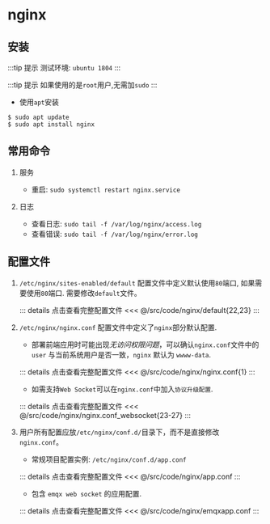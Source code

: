 # nginx

## 安装

:::tip 提示
测试环境: ``ubuntu 1804``
:::

:::tip 提示
如果使用的是``root``用户,无需加``sudo``
:::

- 使用``apt``安装

```shell
$ sudo apt update
$ sudo apt install nginx
```

## 常用命令

1. 服务

	- 重启: ``sudo systemctl restart nginx.service``

2. 日志

	- 查看日志: ``sudo tail -f /var/log/nginx/access.log`` 
	- 查看错误: ``sudo tail -f /var/log/nginx/error.log``


## 配置文件

1. ``/etc/nginx/sites-enabled/default`` 配置文件中定义默认使用``80``端口, 如果需要使用``80``端口. 需要修改``default``文件。

	::: details 点击查看完整配置文件
	<<< @/src/code/nginx/default{22,23}
	::: 

1. ``/etc/nginx/nginx.conf`` 配置文件中定义了``nginx``部分默认配置.

	- 部署前端应用时可能出现*无访问权限问题*，可以确认``nginx.conf``文件中的 ``user`` 与当前系统用户是否一致，``nginx`` 默认为 ``wwww-data``.

	::: details 点击查看完整配置文件
	<<< @/src/code/nginx/nginx.conf{1}
	::: 

	- 如需支持``Web Socket``可以在``nginx.conf``中加入``协议升级配置``.

	::: details 点击查看完整配置文件
	<<< @/src/code/nginx/nginx.conf_websocket{23-27}
	::: 

1. 用户所有配置应放``/etc/nginx/conf.d/``目录下，而不是直接修改``nginx.conf``。

	- 常规项目配置实例: ``/etc/nginx/conf.d/app.conf``

	::: details 点击查看完整配置文件
	<<< @/src/code/nginx/app.conf
	::: 

	- 包含 ``emqx web socket`` 的应用配置.

	::: details 点击查看完整配置文件
	<<< @/src/code/nginx/emqxapp.conf
	::: 
